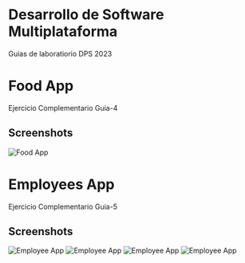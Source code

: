 # Desarrollo de Software Multiplataforma
Guias de laboratiorio DPS 2023


# Food App

Ejercicio Complementario Guia-4

## Screenshots

![Food App](https://i.imgur.com/DJnsb9E.png)


# Employees App

Ejercicio Complementario Guia-5

## Screenshots

![Employee App](https://imgur.com/s5M4bot)
![Employee App](https://imgur.com/PYGLLI2)
![Employee App](https://imgur.com/D1QKGsm)
![Employee App](https://imgur.com/GqYOvBH)


